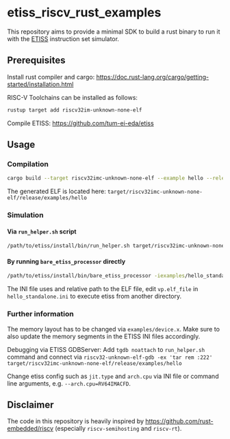 # etiss_riscv_rust_examples

This repository aims to provide a minimal SDK to build a rust binary to run it with the [ETISS](https://github.com/tum-ei-eda/etiss) instruction set simulator.

## Prerequisites

Install rust compiler and cargo: https://doc.rust-lang.org/cargo/getting-started/installation.html

RISC-V Toolchains can be installed as follows:

```sh
rustup target add riscv32im-unknown-none-elf
```

Compile ETISS: https://github.com/tum-ei-eda/etiss


## Usage

### Compilation

```sh
cargo build --target riscv32imc-unknown-none-elf --example hello --release
```

The generated ELF is located here: `target/riscv32imc-unknown-none-elf/release/examples/hello`

### Simulation

#### Via `run_helper.sh` script

```sh
/path/to/etiss/install/bin/run_helper.sh target/riscv32imc-unknown-none-elf/release/examples/hello -iexamples/hello.ini
```

#### By running `bare_etiss_processor` directly

```sh
/path/to/etiss/install/bin/bare_etiss_processor -iexamples/hello_standalone.ini
```

The INI file uses and relative path to the ELF file, edit `vp.elf_file` in `hello_standalone.ini` to execute etiss from another directory.


### Further information

The memory layout has to be changed via `examples/device.x`. Make sure to also update the memory segments in the ETISS INI files accordingly.

Debugging via ETISS GDBServer: Add `tgdb noattach` to `run_helper.sh` command and connect via `riscv32-unknown-elf-gdb -ex 'tar rem :222' target/riscv32imc-unknown-none-elf/release/examples/hello`

Change etiss config such as `jit.type` and `arch.cpu` via INI file or command line arguments, e.g. `--arch.cpu=RV64IMACFD`.

## Disclaimer

The code in this repository is heavily inspired by https://github.com/rust-embedded/riscv (especially `riscv-semihosting` and `riscv-rt`).
